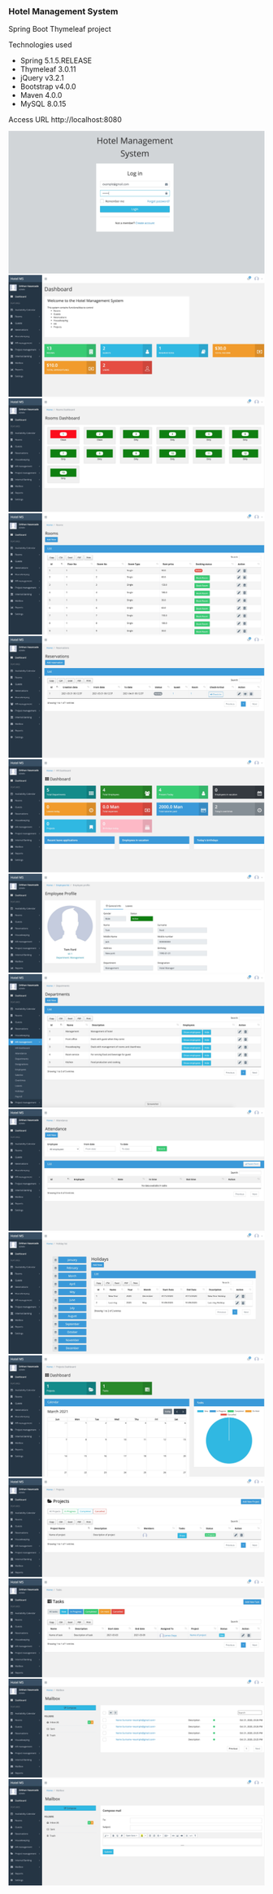 ### Hotel Management System
Spring Boot Thymeleaf project

Technologies used
 - Spring 5.1.5.RELEASE 
 - Thymeleaf 3.0.11
 - jQuery v3.2.1
 - Bootstrap v4.0.0
 - Maven 4.0.0
 - MySQL 8.0.15
 
 Access URL http://localhost:8080

![ ](images/image1.jpg)
![ ](images/image2.jpg)
![ ](images/image3.jpg)
![ ](images/image4.jpg)
![ ](images/image5.jpg)
![ ](images/image6.jpg)
![ ](images/image7.jpg)
![ ](images/image8.jpg)
![ ](images/image9.jpg)
![ ](images/image10.jpg)
![ ](images/image11.jpg)
![ ](images/image12.jpg)
![ ](images/image13.jpg)
![ ](images/image14.jpg)
![ ](images/image15.jpg)
